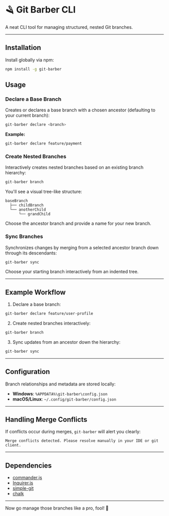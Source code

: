 # 🪒 Git Barber CLI

A neat CLI tool for managing structured, nested Git branches.

---

## Installation

Install globally via npm:

```bash
npm install -g git-barber
```

## Usage

### Declare a Base Branch

Creates or declares a base branch with a chosen ancestor (defaulting to your current branch):

```bash
git-barber declare <branch>
```

**Example:**

```bash
git-barber declare feature/payment
```

### Create Nested Branches

Interactively creates nested branches based on an existing branch hierarchy:

```bash
git-barber branch
```

You'll see a visual tree-like structure:

```
baseBranch
  ├── childBranch
  └── anotherChild
      └── grandChild
```

Choose the ancestor branch and provide a name for your new branch.

### Sync Branches

Synchronizes changes by merging from a selected ancestor branch down through its descendants:

```bash
git-barber sync
```

Choose your starting branch interactively from an indented tree.

---

## Example Workflow

1. Declare a base branch:

```bash
git-barber declare feature/user-profile
```

2. Create nested branches interactively:

```bash
git-barber branch
```

3. Sync updates from an ancestor down the hierarchy:

```bash
git-barber sync
```

---

## Configuration

Branch relationships and metadata are stored locally:

- **Windows**: `%APPDATA%\git-barber\config.json`
- **macOS/Linux**: `~/.config/git-barber/config.json`

---

## Handling Merge Conflicts

If conflicts occur during merges, `git-barber` will alert you clearly:

```
Merge conflicts detected. Please resolve manually in your IDE or git client.
```

---

## Dependencies

- [commander.js](https://github.com/tj/commander.js)
- [Inquirer.js](https://github.com/SBoudrias/Inquirer.js)
- [simple-git](https://github.com/steveukx/git-js)
- [chalk](https://github.com/chalk/chalk)

---

Now go manage those branches like a pro, fool! 💪

